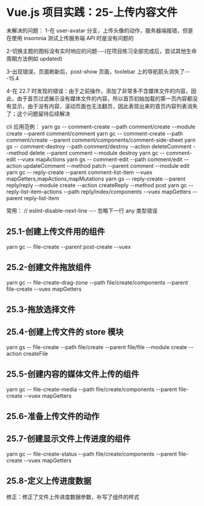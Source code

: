 # Vue.js 项目实践：25-上传内容文件

未解决的问题：
1-在 user-avatar 分支，上传头像的动作，服务器端报错，但是在使用 insomnia 测试上传服务端 API 时是没有问题的

2-切换主题的图标没有实时响应的问题---(在项目练习全部完成后，尝试其他生命周期方法例如 updated)

3-出现错误，页面刷新后，post-show 页面，toolebar 上的导航箭头消失了---15.4

4-在 22.7 时发现的错误：由于之前操作，添加了非常多不含媒体文件的内容，因此，由于首页过滤展示没有媒体文件的内容，所以首页初始加载的第一页内容都没有显示，由于没有内容，滚动页面也无法翻页，因此表现出来的首页内容列表消失了；这个问题留待后续解决

cli 应用范例：
yarn gs -- comment-create --path comment/create --module create --parent comment/comment
yarn gc -- comment-create --path comment/create --parent comment/components/comment-side-sheet
yarn gs -- comment-destroy --path comment/destroy --action deleteComment --method delete --parent comment --module destroy
yarn gc -- comment-edit --vuex mapActions
yarn gs -- comment-edit --path comment/edit --action updateComment --method patch --parent comment --module edit
yarn gc -- reply-create --parent comment-list-item --vuex mapGetters,mapActions,mapMutations
yarn gs -- reply-create --parent reply/reply --module create --action createReply --method post
yarn gc -- reply-list-item-actions --path reply/index/components --vuex mapGetters --parent reply-list-item

常用：
// eslint-disable-next-line --- 忽略下一行 any 类型错误

## 25.1-创建上传文件用的组件

yarn gc -- file-create --parent post-create --vuex

## 25.2-创建文件拖放组件

yarn gc -- file-create-drag-zone --path file/create/components --parent file-create --vuex mapGetters

## 25.3-拖放选择文件

## 25.4-创建上传文件的 store 模块

yarn gs -- file-create --path file/create --parent file/file --module create --action createFile

## 25.5-创建内容的媒体文件上传的组件

yarn gc -- file-create-media --path file/create/components --parent file-create --vuex mapGetters

## 25.6-准备上传文件的动作

## 25.7-创建显示文件上传进度的组件

yarn gc -- file-create-status --path file/create/components --parent file-create --vuex mapGetters

## 25.8-定义上传进度数据

修正：修正了文件上传进度数据参数，补写了组件的样式
